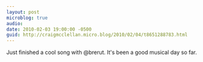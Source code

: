 ```yaml
---
layout: post
microblog: true
audio: 
date: 2010-02-03 19:00:00 -0500
guid: http://craigmcclellan.micro.blog/2010/02/04/t8651288783.html
---
```

Just finished a cool song with @brerut. It's been a good musical day so far.
